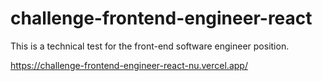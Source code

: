 # challenge-frontend-engineer-react

This is a technical test for the front-end software engineer position.


https://challenge-frontend-engineer-react-nu.vercel.app/
